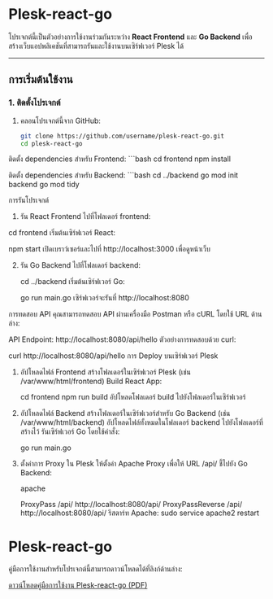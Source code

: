 # Plesk-react-go

โปรเจกต์นี้เป็นตัวอย่างการใช้งานร่วมกันระหว่าง **React Frontend** และ **Go Backend** เพื่อสร้างเว็บแอปพลิเคชันที่สามารถรันและใช้งานบนเซิร์ฟเวอร์ Plesk ได้

---

## การเริ่มต้นใช้งาน

### 1. ติดตั้งโปรเจกต์
1. คลอนโปรเจกต์นี้จาก GitHub:
   ```bash
   git clone https://github.com/username/plesk-react-go.git
   cd plesk-react-go
ติดตั้ง dependencies สำหรับ Frontend:
    ```bash
   cd frontend
   npm install

ติดตั้ง dependencies สำหรับ Backend:
    ```bash
   cd ../backend
   go mod init backend
   go mod tidy

การรันโปรเจกต์
   1. รัน React Frontend
   ไปที่โฟลเดอร์ frontend:
   
   
   cd frontend
   เริ่มต้นเซิร์ฟเวอร์ React:


   npm start
   เปิดเบราว์เซอร์และไปที่ http://localhost:3000 เพื่อดูหน้าเว็บ

2. รัน Go Backend
ไปที่โฟลเดอร์ backend:


   cd ../backend
   เริ่มต้นเซิร์ฟเวอร์ Go:


   go run main.go
   เซิร์ฟเวอร์จะรันที่ http://localhost:8080

การทดสอบ API
   คุณสามารถทดสอบ API ผ่านเครื่องมือ Postman หรือ cURL โดยใช้ URL ด้านล่าง:
   
   API Endpoint: http://localhost:8080/api/hello
   ตัวอย่างการทดสอบด้วย curl:
   
   curl http://localhost:8080/api/hello
   การ Deploy บนเซิร์ฟเวอร์ Plesk
1. อัปโหลดไฟล์ Frontend
   สร้างโฟลเดอร์ในเซิร์ฟเวอร์ Plesk (เช่น /var/www/html/frontend)
   Build React App:
   
   cd frontend
   npm run build
   อัปโหลดโฟลเดอร์ build ไปยังโฟลเดอร์ในเซิร์ฟเวอร์
2. อัปโหลดไฟล์ Backend
   สร้างโฟลเดอร์ในเซิร์ฟเวอร์สำหรับ Go Backend (เช่น /var/www/html/backend)
   อัปโหลดไฟล์ทั้งหมดในโฟลเดอร์ backend ไปยังโฟลเดอร์ที่สร้างไว้
   รันเซิร์ฟเวอร์ Go โดยใช้คำสั่ง:
   
   go run main.go
3. ตั้งค่าการ Proxy
   ใน Plesk ให้ตั้งค่า Apache Proxy เพื่อให้ URL /api/ ชี้ไปยัง Go Backend:
   
   apache
   
   ProxyPass /api/ http://localhost:8080/api/
   ProxyPassReverse /api/ http://localhost:8080/api/
   รีสตาร์ท Apache:
   sudo service apache2 restart

# Plesk-react-go

   คู่มือการใช้งานสำหรับโปรเจกต์นี้สามารถดาวน์โหลดได้ที่ลิงก์ด้านล่าง:
   
   [ดาวน์โหลดคู่มือการใช้งาน Plesk-react-go (PDF)](https://github.com/aommine/my-react-app/blob/main/%E0%B8%84%E0%B8%B9%E0%B9%88%E0%B8%A1%E0%B8%B7%E0%B8%AD%E0%B8%81%E0%B8%B2%E0%B8%A3%E0%B9%83%E0%B8%8A%E0%B9%89%E0%B8%87%E0%B8%B2%E0%B8%99%20Plesk-react-go.pdf)

